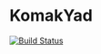 # KomakYad
[![Build Status](https://dev.azure.com/kazhdom/KomakYadApi/_apis/build/status/coderkia.komakyad?branchName=main)](https://dev.azure.com/kazhdom/KomakYadApi/_build/latest?definitionId=8&branchName=main)
